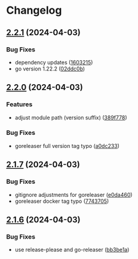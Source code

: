 # Changelog

## [2.2.1](https://github.com/ngergs/ingress/compare/v2.2.0...v2.2.1) (2024-04-03)


### Bug Fixes

* dependency updates ([1603215](https://github.com/ngergs/ingress/commit/1603215d9193a1f1b01718f3baac4eabd5f6340b))
* go version 1.22.2 ([02ddc0b](https://github.com/ngergs/ingress/commit/02ddc0b2a1be9f4cf6d6521b6614c75c8a46ff7a))

## [2.2.0](https://github.com/ngergs/ingress/compare/v2.1.7...v2.2.0) (2024-04-03)


### Features

* adjust module path (version suffix) ([389f778](https://github.com/ngergs/ingress/commit/389f778ade540ab87d6b38afa4196b115979b891))


### Bug Fixes

* goreleaser full version tag typo ([a0dc233](https://github.com/ngergs/ingress/commit/a0dc2339f72904694ed0d7cc48c9868940d18457))

## [2.1.7](https://github.com/ngergs/ingress/compare/v2.1.6...v2.1.7) (2024-04-03)


### Bug Fixes

* gitignore adjustments for goreleaser ([e0da460](https://github.com/ngergs/ingress/commit/e0da46037cab9f822bf06a410ae109012ade3513))
* goreleaser docker tag typo ([7743705](https://github.com/ngergs/ingress/commit/7743705634f5394afd5465322c5bda4b26533b51))

## [2.1.6](https://github.com/ngergs/ingress/compare/v2.1.5...v2.1.6) (2024-04-03)


### Bug Fixes

* use release-please and go-releaser ([bb3be1a](https://github.com/ngergs/ingress/commit/bb3be1ad5d05ea42e70bc3ec42c0768a4e277219))

